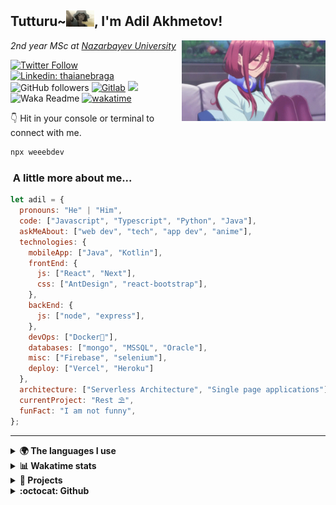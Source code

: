 <h2>Tutturu~<img src="img/tuturu.gif" width="45" alt="">, I'm Adil Akhmetov! <img src="img/miku-dance.gif" width="50" alt=""></h2>
<img align='right' src="img/miku.gif" width="230" alt="">
<p><em>2nd year MSc at <a href="https://nu.edu.kz/">Nazarbayev University</a>
<a href="https://sdu.edu.kz/"><img src="img/sdu-ahegao.svg" align="right" width="100" alt=""></a>
</em></p>

[![Twitter Follow](https://img.shields.io/twitter/follow/weeebdev?label=Follow)](https://twitter.com/intent/follow?screen_name=weeebdev)
[![Linkedin: thaianebraga](https://img.shields.io/badge/-adildev-blue?style=flat-square&logo=Linkedin&logoColor=white&link=https://www.linkedin.com/in/adildev/)](https://www.linkedin.com/in/adildev/)
![GitHub followers](https://img.shields.io/github/followers/weeebdev?label=Follow&style=flat-square)
[![Gitlab](https://img.shields.io/badge/Gitlab-weeebdev-orange?style=flat-square&logo=gitlab)](https://gitlab.com/weeebdev)
![](https://visitor-badge.glitch.me/badge?page_id=weeebdev.weeebdev)
![Waka Readme](https://github.com/weeebdev/weeebdev/workflows/Waka%20Readme/badge.svg)
[![wakatime](https://wakatime.com/badge/user/1fb6390f-222e-4088-8de8-840ef1443858.svg)](https://wakatime.com/@1fb6390f-222e-4088-8de8-840ef1443858)
<!-- [![Leetcode badge](https://leetcode-badge.chyroc.cn/?name=user3449f)](https://leetcode.com/user3449f/) -->

👇 Hit in your console or terminal to connect with me.

```bash
npx weeebdev
```

### <img src="https://media.giphy.com/media/VgCDAzcKvsR6OM0uWg/giphy.gif" width="50" alt=""> A little more about me...

```javascript
let adil = {
  pronouns: "He" | "Him",
  code: ["Javascript", "Typescript", "Python", "Java"],
  askMeAbout: ["web dev", "tech", "app dev", "anime"],
  technologies: {
    mobileApp: ["Java", "Kotlin"],
    frontEnd: {
      js: ["React", "Next"],
      css: ["AntDesign", "react-bootstrap"],
    },
    backEnd: {
      js: ["node", "express"],
    },
    devOps: ["Docker🐳"],
    databases: ["mongo", "MSSQL", "Oracle"],
    misc: ["Firebase", "selenium"],
    deploy: ["Vercel", "Heroku"]
  },
  architecture: ["Serverless Architecture", "Single page applications"],
  currentProject: "Rest ⛱",
  funFact: "I am not funny",
};
```

---

<details>
  <summary><b>🌍 The languages I use</b></summary>
  <hr>
  
  
| ⏰ Past month | ⌛️ Past Year |
|---|---|
| <a href="https://wakatime.com/@adildev"><img src="https://wakatime.com/share/@adilDev/4ebe423a-b427-4031-b073-d221b9528df7.svg" height="300px"></a> | <a href="https://wakatime.com/@adildev"><img src="https://wakatime.com/share/@adilDev/1b4a30f1-9a7f-47fe-b8d2-0fc90f37fcd3.svg" height="300px"></a> |
</details>

<details>
<summary><b>📊 Wakatime stats</b><br></summary>
<div>
<hr/>

<!--START_SECTION:waka-->
![Code Time](http://img.shields.io/badge/Code%20Time-4%2C535%20hrs%2058%20mins-blue)

![Profile Views](http://img.shields.io/badge/Profile%20Views-0-blue)

![Lines of code](https://img.shields.io/badge/From%20Hello%20World%20I%27ve%20Written-9.0%20million%20lines%20of%20code-blue)

**🐱 My GitHub Data** 

> 📦 569.0 kB Used in GitHub's Storage 
 > 
> 🏆 808 Contributions in the Year 2024
 > 
> 💼 Opted to Hire
 > 
> 📜 62 Public Repositories 
 > 
> 🔑 14 Private Repositories 
 > 
**I'm an Early 🐤** 

```text
🌞 Morning                386 commits         █░░░░░░░░░░░░░░░░░░░░░░░░   04.86 % 
🌆 Daytime                3815 commits        ████████████░░░░░░░░░░░░░   48.08 % 
🌃 Evening                3083 commits        ██████████░░░░░░░░░░░░░░░   38.85 % 
🌙 Night                  651 commits         ██░░░░░░░░░░░░░░░░░░░░░░░   08.20 % 
```
📅 **I'm Most Productive on Tuesday** 

```text
Monday                   931 commits         ███░░░░░░░░░░░░░░░░░░░░░░   11.73 % 
Tuesday                  2051 commits        ██████░░░░░░░░░░░░░░░░░░░   25.85 % 
Wednesday                922 commits         ███░░░░░░░░░░░░░░░░░░░░░░   11.62 % 
Thursday                 1073 commits        ███░░░░░░░░░░░░░░░░░░░░░░   13.52 % 
Friday                   421 commits         █░░░░░░░░░░░░░░░░░░░░░░░░   05.31 % 
Saturday                 840 commits         ███░░░░░░░░░░░░░░░░░░░░░░   10.59 % 
Sunday                   1697 commits        █████░░░░░░░░░░░░░░░░░░░░   21.39 % 
```


📊 **This Week I Spent My Time On** 

```text
🕑︎ Time Zone: Asia/Almaty

💬 Programming Languages: 
Other                    13 hrs 10 mins      ██████████████████████░░░   87.65 % 
C++                      1 hr 16 mins        ██░░░░░░░░░░░░░░░░░░░░░░░   08.49 % 
TeX                      15 mins             ░░░░░░░░░░░░░░░░░░░░░░░░░   01.77 % 
Markdown                 10 mins             ░░░░░░░░░░░░░░░░░░░░░░░░░   01.16 % 
Lua                      7 mins              ░░░░░░░░░░░░░░░░░░░░░░░░░   00.88 % 

🔥 Editors: 
Chrome                   12 hrs 26 mins      █████████████████████░░░░   83.02 % 
Neovim                   1 hr 37 mins        ███░░░░░░░░░░░░░░░░░░░░░░   10.80 % 
fish                     44 mins             █░░░░░░░░░░░░░░░░░░░░░░░░   04.98 % 
Obsidian                 10 mins             ░░░░░░░░░░░░░░░░░░░░░░░░░   01.17 % 
VS Code                  0 secs              ░░░░░░░░░░░░░░░░░░░░░░░░░   00.04 % 

🐱‍💻 Projects: 
contests                 7 hrs 24 mins       ████████████░░░░░░░░░░░░░   49.42 % 
Writing                  1 hr 27 mins        ██░░░░░░░░░░░░░░░░░░░░░░░   09.69 % 
Terminal                 58 mins             ██░░░░░░░░░░░░░░░░░░░░░░░   06.48 % 
thesis                   48 mins             █░░░░░░░░░░░░░░░░░░░░░░░░   05.35 % 
SketchyBar               24 mins             █░░░░░░░░░░░░░░░░░░░░░░░░   02.75 % 

💻 Operating System: 
Mac                      14 hrs 58 mins      █████████████████████████   100.00 % 
```

**I Mostly Code in Jupyter Notebook** 

```text
HTML                     9 repos             ██░░░░░░░░░░░░░░░░░░░░░░░   09.68 % 
Python                   5 repos             █░░░░░░░░░░░░░░░░░░░░░░░░   05.38 % 
Lua                      2 repos             █░░░░░░░░░░░░░░░░░░░░░░░░   02.15 % 
C++                      1 repo              ░░░░░░░░░░░░░░░░░░░░░░░░░   01.08 % 
Promela                  1 repo              ░░░░░░░░░░░░░░░░░░░░░░░░░   01.08 % 
```



**Timeline**

![Lines of Code chart](https://raw.githubusercontent.com/weeebdev/weeebdev/master/assets/bar_graph.png)


 Last Updated on 24/05/2024 01:19:47 UTC
<!--END_SECTION:waka-->
</div>
</details>

<details>
<summary><b>🧾 Projects</b></summary>
<hr>

|Project|Status|
|---|---|
|[![ReadMe Card](https://github-readme-stats.vercel.app/api/pin/?username=weeebdev&repo=waifu.pics&theme=dracula)](https://github.com/weeebdev/waifu.pics)|[![time tracker](https://wakatime.com/badge/github/weeebdev/waifu.pics.svg)](https://wakatime.com/badge/github/weeebdev/waifu.pics)|
|[![ReadMe Card](https://github-readme-stats.vercel.app/api/pin/?username=mentor-ship&repo=mentorship&theme=dracula)](https://github.com/Mentor-ship/Mentorship)|[![time tracker](https://wakatime.com/badge/github/Mentor-ship/Mentorship.svg)](https://wakatime.com/badge/github/Mentor-ship/Mentorship)|
|[![ReadMe Card](https://github-readme-stats.vercel.app/api/pin/?username=masters-and-Abu&repo=tolqyn&theme=dracula)](https://github.com/Masters-and-Abu/Tolqyn)|[![time tracker](https://wakatime.com/badge/github/Masters-and-Abu/Tolqyn.svg)](https://wakatime.com/badge/github/Masters-and-Abu/Tolqyn)|
|[![ReadMe Card](https://github-readme-stats.vercel.app/api/pin/?username=dracula&repo=unigram&theme=dracula)](https://github.com/dracula/unigram)||

</details>

<details>
  <summary><b>:octocat: Github</b></summary>
  <hr>
  <a href="https://sourcekarma.vercel.app/weeebdev"><img src="https://sourcekarma-og.vercel.app/api/weeebdev/github" alt="" align="left"/></a>
  <img src="https://github-readme-stats.vercel.app/api?username=weeebdev&show_icons=true&theme=dracula&hide_title=true&hide_rank=true&count_private=true" align="right"/>
</details>
<div align="center">
  <kbd>
    <img src="https://waifu.now.sh/sfw/hug" alt="">
  </kbd>
</div>
